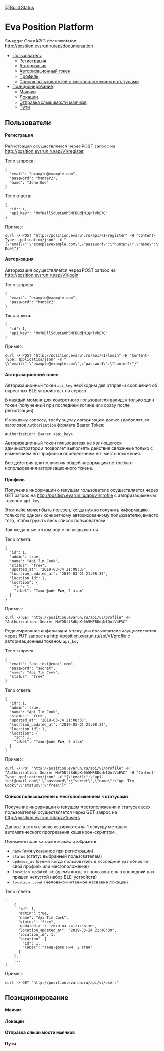 [![Build Status](https://travis-ci.org/gurkalov/eva-position.svg?branch=master)](https://travis-ci.org/gurkalov/eva-position)
# Eva Position Platform

Swagger OpenAPI 3 documentaton: http://position.evarun.ru/api/documentation

- [Пользователи](#users)
	- [Регистрация](#registration)
	- [Авторизация](#authorization)
	- [Авторизационный токен](#authtoken)
	- [Профиль](#profile)
	- [Список пользователей с местоположением и статусами](#usersList)
- [Позиционирование](#position)
	- [Маячки](#beacons)
	- [Локации](#locations)
	- [Отправка слышимости маячков](#positions)
	- [Пути](#paths)

## <a name="users"></a> Пользователи
#### <a name="registration"></a> Регистрация
Регистрация осуществляется через POST запрос на http://position.evarun.ru/api/v1/register

Тело запроса:
```
{
  "email": "example@example.com",
  "password": "hunter2",
  "name": "John Doe"
}
```
Тело ответа:
```
{
  "id": 1,
  "api_key": "MmVDellSdUpKa0h5MFBDdjN1QnlVbEVC"
}
```

Пример:
```
curl -X POST "http://position.evarun.ru/api/v1/register" -H "Content-Type: application/json" -d "{\"email\":\"example@example.com\",\"password\":\"hunter2\",\"name\":\"John Doe\"}"
```


#### <a name="authorization"></a> Авторизация
Авторизация осуществляется через POST запрос на http://position.evarun.ru/api/v1/login

Тело запроса:
```
{
  "email": "example@example.com",
  "password": "hunter2"
}
```
Тело ответа:
```
{
  "id": 1,
  "api_key": "MmVDDllSdUpKa0h5MFBDdjN1QnlVbEVC"
}
```

Пример:
```
curl -X POST "http://position.evarun.ru/api/v1/login" -H "Content-Type: application/json" -d "{\"email\":\"example@example.com\",\"password\":\"hunter2\"}"
```

#### <a name="authtoken"></a> Авторизационный токен
Авторизационный токен `api_key` необходим для отправки сообщения об окрестных BLE устройствах на сервер.

В каждый момент для конкретного пользователя валиден только один токен (полученный при последнем логине или сразу после регистрации).

К каждому запросу, требующему авторизацию должен добавляться заголовок `Authorization` формата Bearer Token:

```Authorization: Bearer <api_key>```

Авторизационный токен пользователя не являющегося администратором позволяет выполнять действия связанные только с изменением его профиля и определением его местоположения.

Все действия для получения общей информации не требуют использования авторизационного токена.

#### <a name="profile"></a> Профиль
Получение информации о текущем пользователе осуществляется через GET запрос на http://position.evarun.ru/api/v1/profile с авторизационным токеном `api_key`.

Этот кейс может быть полезен, когда нужно получить информацию только по одному конкретному авторизованному пользователю, вместо того, чтобы грузить весь список пользователей.

Так же данные в этом роуте не кэшируются.

Тело ответа:
```
{
  "id": 1,
  "admin": true,
  "name": "Api Tim Cook",
  "status": "free",
  "updated_at": "2019-03-24 21:08:30",
  "location_updated_at": "2019-03-24 21:08:30",
  "location_id": 1,
  "location": {
    "id": 1,
    "label": "Танц-фойе Рим, 2 этаж"
  }
}
```

Пример:
```
curl -X GET "http://position.evarun.ru/api/v1/profile" -H "Authorization: Bearer MmVDDllSdUpKa0h5MFBDdjN1QnlVbEVC"
```

Редактирование информации о текущем пользователе осуществляется через PUT запрос на http://position.evarun.ru/api/v1/profile с авторизационным токеном `api_key`

Тело запроса:
```
{
  "email": "api-test@email.com",
  "password": "secret",
  "name": "Api Tim Cook",
  "status": "free"
}
```
Тело ответа:
```
{
  "id": 1,
  "admin": true,
  "name": "Api Tim Cook",
  "status": "free",
  "updated_at": "2019-03-24 21:08:30",
  "location_updated_at": "2019-03-24 21:08:30",
  "location_id": 1,
  "location": {
    "id": 1,
    "label": "Танц-фойе Рим, 2 этаж"
  }
}
```

Пример:
```
curl -X PUT "http://position.evarun.ru/api/v1/profile" -H "Authorization: Bearer MmVDDllSdUpKa0h5MFBDdjN1QnlVbEVC" -H "Content-Type: application/json" -d "{\"email\":\"api-test@email.com\",\"password\":\"secret\",\"name\":\"Api Tim Cook\",\"status\":\"free\"}"```
```

#### <a name="usersList"></a> Список пользователей с местоположением и статусами

Получение информации о текущем местоположении и статусах всех пользователей осуществляется через GET запрос на http://position.evarun.ru/api/v1/users

Данные в этом списке кэшируются на 1 секунду методом автоматического прогревания кэша крон-скриптом.

Полезные поля которые можно отобразить:
 - `name` (имя указанное при регистрации)
 - `status` (статус выбранный пользователем)
 - `updated_at` (время когда пользователь в последний раз обновлял свой профиль или местоположение)
 - `location_updated_at` (время когда от пользователя в последний раз пришел непустой набор BLE-устройств)
 - `location.label` (человеко-читаемое название локации)

Тело ответа:
```
[
    {
      "id": 1,
      "admin": true,
      "name": "Api Tim Cook",
      "status": "free",
      "updated_at": "2019-03-24 21:08:30",
      "location_updated_at": "2019-03-24 21:08:30",
      "location_id": 1,
      "location": {
        "id": 1,
        "label": "Танц-фойе Рим, 2 этаж"
      }
    },
    ...
]
```

Пример:
```
curl -X GET "http://position.evarun.ru/api/v1/users"
```

## <a name="position"></a> Позиционирование
#### <a name="beacons"></a> Маячки

#### <a name="locations"></a> Локации

#### <a name="positions"></a> Отправка слышимости маячков

#### <a name="paths"></a> Пути
